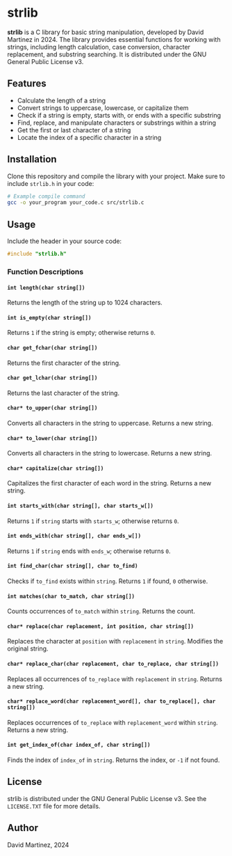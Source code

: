 
# strlib

**strlib** is a C library for basic string manipulation, developed by David Martinez in 2024. The library provides essential functions for working with strings, including length calculation, case conversion, character replacement, and substring searching. It is distributed under the GNU General Public License v3.

## Features

- Calculate the length of a string
- Convert strings to uppercase, lowercase, or capitalize them
- Check if a string is empty, starts with, or ends with a specific substring
- Find, replace, and manipulate characters or substrings within a string
- Get the first or last character of a string
- Locate the index of a specific character in a string

## Installation

Clone this repository and compile the library with your project. Make sure to include `strlib.h` in your code:

```bash
# Example compile command
gcc -o your_program your_code.c src/strlib.c
```

## Usage

Include the header in your source code:

```c
#include "strlib.h"
```

### Function Descriptions

#### `int length(char string[])`
Returns the length of the string up to 1024 characters.

#### `int is_empty(char string[])`
Returns `1` if the string is empty; otherwise returns `0`.

#### `char get_fchar(char string[])`
Returns the first character of the string.

#### `char get_lchar(char string[])`
Returns the last character of the string.

#### `char* to_upper(char string[])`
Converts all characters in the string to uppercase. Returns a new string.

#### `char* to_lower(char string[])`
Converts all characters in the string to lowercase. Returns a new string.

#### `char* capitalize(char string[])`
Capitalizes the first character of each word in the string. Returns a new string.

#### `int starts_with(char string[], char starts_w[])`
Returns `1` if `string` starts with `starts_w`; otherwise returns `0`.

#### `int ends_with(char string[], char ends_w[])`
Returns `1` if `string` ends with `ends_w`; otherwise returns `0`.

#### `int find_char(char string[], char to_find)`
Checks if `to_find` exists within `string`. Returns `1` if found, `0` otherwise.

#### `int matches(char to_match, char string[])`
Counts occurrences of `to_match` within `string`. Returns the count.

#### `char* replace(char replacement, int position, char string[])`
Replaces the character at `position` with `replacement` in `string`. Modifies the original string.

#### `char* replace_char(char replacement, char to_replace, char string[])`
Replaces all occurrences of `to_replace` with `replacement` in `string`. Returns a new string.

#### `char* replace_word(char replacement_word[], char to_replace[], char string[])`
Replaces occurrences of `to_replace` with `replacement_word` within `string`. Returns a new string.

#### `int get_index_of(char index_of, char string[])`
Finds the index of `index_of` in `string`. Returns the index, or `-1` if not found.

## License

strlib is distributed under the GNU General Public License v3. See the `LICENSE.TXT` file for more details.

## Author

David Martinez, 2024